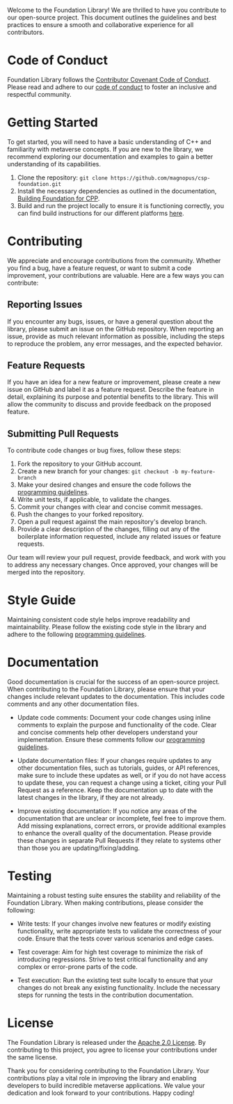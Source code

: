 Welcome to the Foundation Library! We are thrilled to have you contribute to our open-source project. This document outlines the guidelines and best practices to ensure a smooth and collaborative experience for all contributors.

# Code of Conduct

Foundation Library follows the [Contributor Covenant Code of Conduct](https://www.contributor-covenant.org/version/2/0/code_of_conduct/). Please read and adhere to our [code of conduct](https://github.com/magnopus/olympus-foundation/blob/main/CONDUCT.md) to foster an inclusive and respectful community.

# Getting Started

To get started, you will need to have a basic understanding of C++ and familiarity with metaverse concepts. If you are new to the library, we recommend exploring our documentation and examples to gain a better understanding of its capabilities.

1. Clone the repository: `git clone https://github.com/magnopus/csp-foundation.git`
2. Install the necessary dependencies as outlined in the documentation, [Building Foundation for CPP](https://github.com/magnopus/csp-foundation/wiki/Building-Foundation-for-CPP).
3. Build and run the project locally to ensure it is functioning correctly, you can find build instructions for our different platforms [here](https://github.com/magnopus/csp-foundation#-build-instructions).

# Contributing

We appreciate and encourage contributions from the community. Whether you find a bug, have a feature request, or want to submit a code improvement, your contributions are valuable. Here are a few ways you can contribute:

## Reporting Issues

If you encounter any bugs, issues, or have a general question about the library, please submit an issue on the GitHub repository. When reporting an issue, provide as much relevant information as possible, including the steps to reproduce the problem, any error messages, and the expected behavior.

## Feature Requests

If you have an idea for a new feature or improvement, please create a new issue on GitHub and label it as a feature request. Describe the feature in detail, explaining its purpose and potential benefits to the library. This will allow the community to discuss and provide feedback on the proposed feature.

## Submitting Pull Requests

To contribute code changes or bug fixes, follow these steps:

1. Fork the repository to your GitHub account.
2. Create a new branch for your changes: `git checkout -b my-feature-branch`
3. Make your desired changes and ensure the code follows the [programming guidelines](https://github.com/magnopus/csp-foundation/wiki/Programming-guidelines).
4. Write unit tests, if applicable, to validate the changes.
5. Commit your changes with clear and concise commit messages.
6. Push the changes to your forked repository.
7. Open a pull request against the main repository's develop branch.
8. Provide a clear description of the changes, filling out any of the boilerplate information requested, include any related issues or feature requests.

Our team will review your pull request, provide feedback, and work with you to address any necessary changes. Once approved, your changes will be merged into the repository.

# Style Guide

Maintaining consistent code style helps improve readability and maintainability. Please follow the existing code style in the library and adhere to the following [programming guidelines](https://github.com/magnopus/csp-foundation/wiki/Programming-guidelines).

# Documentation

Good documentation is crucial for the success of an open-source project. When contributing to the Foundation Library, please ensure that your changes include relevant updates to the documentation. This includes code comments and any other documentation files.

* Update code comments: Document your code changes using inline comments to explain the purpose and functionality of the code. Clear and concise comments help other developers understand your implementation. Ensure these comments follow our [programming guidelines](https://github.com/magnopus/csp-foundation/wiki/Programming-guidelines).

* Update documentation files: If your changes require updates to any other documentation files, such as tutorials, guides, or API references, make sure to include these updates as well, or if you do not have access to update these, you can request a change using a ticket, citing your Pull Request as a reference. Keep the documentation up to date with the latest changes in the library, if they are not already.

* Improve existing documentation: If you notice any areas of the documentation that are unclear or incomplete, feel free to improve them. Add missing explanations, correct errors, or provide additional examples to enhance the overall quality of the documentation. Please provide these changes in separate Pull Requests if they relate to systems other than those you are updating/fixing/adding.

# Testing

Maintaining a robust testing suite ensures the stability and reliability of the Foundation Library. When making contributions, please consider the following:

* Write tests: If your changes involve new features or modify existing functionality, write appropriate tests to validate the correctness of your code. Ensure that the tests cover various scenarios and edge cases.

* Test coverage: Aim for high test coverage to minimize the risk of introducing regressions. Strive to test critical functionality and any complex or error-prone parts of the code.

* Test execution: Run the existing test suite locally to ensure that your changes do not break any existing functionality. Include the necessary steps for running the tests in the contribution documentation.

# License

The Foundation Library is released under the [Apache 2.0 License](https://github.com/magnopus/csp-foundation/blob/main/LICENSE). By contributing to this project, you agree to license your contributions under the same license.

Thank you for considering contributing to the Foundation Library. Your contributions play a vital role in improving the library and enabling developers to build incredible metaverse applications. We value your dedication and look forward to your contributions. Happy coding!